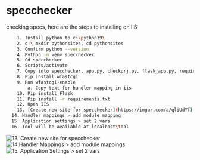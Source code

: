 # specchecker

checking specs, here are the steps to installing on IIS
```bash
	1. Install python to c:\python39\
	2. c:\ mkdir pythonsites, cd pythonsites
	3. Confirm python --version
	4. Python -m venv specchecker
	5. Cd specchecker
	6. Scripts/activate
	7. Copy into specchecker, app.py, checkprj.py, flask_app.py, requirements.txt, spectools.py, web.config
	8. Pip install wfastcgi
	9. Run wfastcgi-enable
		a. Copy text for handler mapping in iis
	10. Pip install Flask
	11. Pip install -r requirements.txt
	12. Open IIS
	13. [Create new site for specchecker](https://imgur.com/a/qliUdYf)
  14. Handler mappings > add module mapping
  15. Application settings > set 2 vars
  16. Tool will be available at localhost\tool
```
![13. Create new site for specchecker](https://imgur.com/a/qliUdYf)
![14.Handler Mappings > add module mappings](https://user-images.githubusercontent.com/33534161/127656219-3c259494-883c-4121-af06-c87724a06132.png)
![15. Application Settings > set 2 vars](https://user-images.githubusercontent.com/33534161/127656279-5d674bb9-8a14-425e-b6c6-b3a3d9a6c7bc.png)
